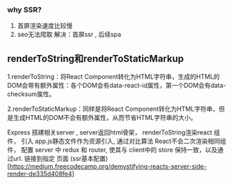 ### why SSR?
1. 首屏渲染速度比较慢
2. seo无法爬取
解决：首屏ssr , 后续spa

## renderToString和renderToStaticMarkup
  1.renderToString：将React Component转化为HTML字符串，生成的HTML的DOM会带有额外属性：各个DOM会有data-react-id属性，第一个DOM会有data-checksum属性。

  2.renderToStaticMarkup：同样是将React Component转化为HTML字符串，但是生成HTML的DOM不会有额外属性，从而节省HTML字符串的大小。
  
Express 搭建相关server ,  server返回html骨架， renderToString渲染react 组件， 引入 app.js静态文件作为资源引入, 通过对比算法
React不会二次渲染相同组件， 配置 server 中 redux 和 router, 使其与 client中的 store 保持一致，以及通过url. 链接到指定 页面
(ssr基本配置)[https://medium.freecodecamp.org/demystifying-reacts-server-side-render-de335d408fe4]
